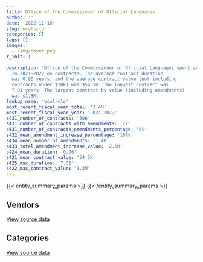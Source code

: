 ```yaml
---
title: Office of the Commissioner of Official Languages
author: ''
date: '2022-11-16'
slug: ocol-clo
categories: []
tags: []
images:
  - /img/cover.png
r_init: |-
  
description: 'Office of the Commissioner of Official Languages spent an estimated $3.4M
  in 2021-2022 on contracts. The average contract duration
  was 0.96 years, and the average contract value (not including
  contracts under $10k) was $54.5K. The longest contract was
  7.01 years. The largest contract by value (including amendments)
  was $1.3M.'
lookup_name: 'ocol-clo'
most_recent_fiscal_year_total: '3.4M'
most_recent_fiscal_year_year: '2021-2022'
s431_number_of_contracts: '306'
s431_number_of_contracts_with_amendments: '27'
s431_number_of_contracts_amendments_percentage: '9%'
s432_mean_amendment_increase_percentage: '107%'
s434_mean_number_of_amendments: '1.48'
s433_total_amendment_increase_value: '2.6M'
s424_mean_duration: '0.96'
s421_mean_contract_value: '54.5K'
s425_max_duration: '7.01'
s422_max_contract_value: '1.3M'
---
```


<script src="/rmarkdown-libs/htmlwidgets/htmlwidgets.js"></script>
<link href="/rmarkdown-libs/datatables-css/datatables-crosstalk.css" rel="stylesheet" />
<script src="/rmarkdown-libs/datatables-binding/datatables.js"></script>
<script src="/rmarkdown-libs/jquery/jquery-3.6.0.min.js"></script>
<link href="/rmarkdown-libs/dt-core-bootstrap/css/dataTables.bootstrap.min.css" rel="stylesheet" />
<link href="/rmarkdown-libs/dt-core-bootstrap/css/dataTables.bootstrap.extra.css" rel="stylesheet" />
<script src="/rmarkdown-libs/dt-core-bootstrap/js/jquery.dataTables.min.js"></script>
<script src="/rmarkdown-libs/dt-core-bootstrap/js/dataTables.bootstrap.min.js"></script>
<link href="/rmarkdown-libs/crosstalk/css/crosstalk.min.css" rel="stylesheet" />
<script src="/rmarkdown-libs/crosstalk/js/crosstalk.min.js"></script>
<script src="/rmarkdown-libs/htmlwidgets/htmlwidgets.js"></script>
<link href="/rmarkdown-libs/datatables-css/datatables-crosstalk.css" rel="stylesheet" />
<script src="/rmarkdown-libs/datatables-binding/datatables.js"></script>
<script src="/rmarkdown-libs/jquery/jquery-3.6.0.min.js"></script>
<link href="/rmarkdown-libs/dt-core-bootstrap/css/dataTables.bootstrap.min.css" rel="stylesheet" />
<link href="/rmarkdown-libs/dt-core-bootstrap/css/dataTables.bootstrap.extra.css" rel="stylesheet" />
<script src="/rmarkdown-libs/dt-core-bootstrap/js/jquery.dataTables.min.js"></script>
<script src="/rmarkdown-libs/dt-core-bootstrap/js/dataTables.bootstrap.min.js"></script>
<link href="/rmarkdown-libs/crosstalk/css/crosstalk.min.css" rel="stylesheet" />
<script src="/rmarkdown-libs/crosstalk/js/crosstalk.min.js"></script>

{{< entity_summary_params >}}
{{< /entity_summary_params >}}

## Vendors

<div id="htmlwidget-1" style="width:100%;height:auto;" class="datatables html-widget"></div>
<script type="application/json" data-for="htmlwidget-1">{"x":{"style":"bootstrap","filter":"none","vertical":false,"data":[["<a href=\"/vendors/adga_group/\">ADGA Group<\/a>","<a href=\"/vendors/advanced_business_interiors/\">Advanced Business Interiors<\/a>","<a href=\"/vendors/altis_human_resources/\">Altis Human Resources<\/a>","<a href=\"/vendors/asokan_business_interiors/\">Asokan Business Interiors<\/a>","<a href=\"/vendors/avi_spl/\">Avi Spl<\/a>","<a href=\"/vendors/blackberry/\">Blackberry<\/a>","<a href=\"/vendors/brookfield_global_integrated_solutions/\">Brookfield Global Integrated Solutions<\/a>","<a href=\"/vendors/cision_canada/\">Cision Canada<\/a>","<a href=\"/vendors/comnet_networks_and_security/\">Comnet Networks and Security<\/a>","<a href=\"/vendors/conversart_consulting/\">Conversart Consulting<\/a>","<a href=\"/vendors/dell_computer/\">Dell Computer<\/a>","<a href=\"/vendors/environics_research_group/\">Environics Research Group<\/a>","<a href=\"/vendors/excel_human_resources/\">Excel Human Resources<\/a>","<a href=\"/vendors/gartner/\">Gartner<\/a>","<a href=\"/vendors/global_upholstery/\">Global Upholstery<\/a>","<a href=\"/vendors/goss_gilroy/\">Goss Gilroy<\/a>","<a href=\"/vendors/groupe_onscope/\">Groupe Onscope<\/a>","<a href=\"/vendors/humanscale_canada/\">Humanscale Canada<\/a>","<a href=\"/vendors/info_tech_research_group/\">Info Tech Research Group<\/a>","<a href=\"/vendors/insa/\">INSA<\/a>","<a href=\"/vendors/lean_agility/\">Lean Agility<\/a>","<a href=\"/vendors/maxsys_staffing_and_consulting/\">Maxsys Staffing and Consulting<\/a>","<a href=\"/vendors/microsoft_canada/\">Microsoft Canada<\/a>","<a href=\"/vendors/nations_translation_group/\">Nations Translation Group<\/a>","<a href=\"/vendors/navpoint_consulting_group/\">Navpoint Consulting Group<\/a>","<a href=\"/vendors/newfound_recruiting/\">Newfound Recruiting<\/a>","<a href=\"/vendors/nisha_techonologies/\">Nisha Techonologies<\/a>","<a href=\"/vendors/open_storage_solutions/\">Open Storage Solutions<\/a>","<a href=\"/vendors/opentext/\">OpenText<\/a>","<a href=\"/vendors/pra/\">PRA<\/a>","<a href=\"/vendors/pricewaterhouse_coopers/\">Pricewaterhouse Coopers<\/a>","<a href=\"/vendors/purespirit_solutions/\">PureSpirIT Solutions<\/a>","<a href=\"/vendors/qmr/\">QMR<\/a>","<a href=\"/vendors/quorus_consulting_group/\">Quorus Consulting Group<\/a>","<a href=\"/vendors/raymond_chabot_grant_thornton/\">Raymond Chabot Grant Thornton<\/a>","<a href=\"/vendors/ricoh/\">Ricoh<\/a>","<a href=\"/vendors/samson_associes/\">Samson Associes<\/a>","<a href=\"/vendors/softchoice/\">Softchoice<\/a>","<a href=\"/vendors/sra_staffing_solutions/\">SRA Staffing Solutions<\/a>","<a href=\"/vendors/teknion/\">Teknion<\/a>","<a href=\"/vendors/teksystems_canada/\">TEKsystems Canada<\/a>","<a href=\"/vendors/totem_offisource/\">Totem Offisource<\/a>","<a href=\"/vendors/turtle_island_staffing/\">Turtle Island Staffing<\/a>","<a href=\"/vendors/ubiqus_canada/\">Ubiqus Canada<\/a>","<a href=\"/vendors/versacom/\">Versacom<\/a>"],[78741.6,null,null,23857.31,314983.52,null,26388.07,null,null,null,null,null,24659.25,20486.37,null,null,9185.42,null,176371.6,15675.03,24150,10804.78,null,null,null,49145.95,47005.43,18655.62,47361.3,null,null,188409.02,8205.88,11032.55,149729.51,37366.74,251887.46,116065.7,66159.85,14150.2,306884.02,null,68077.39,null,11481.77],[78957.33,null,162522.02,61258.67,149851.46,1181.17,27028.89,null,null,null,null,null,null,null,null,30069.38,9210.58,null,18312.51,14863.9,16379.35,null,110404.02,null,null,149231.79,833046.87,null,null,null,null,37396.33,173903.19,5531.39,214686.77,28136.3,234379.54,64631.13,null,14989.71,232108.01,14607.1,null,null,11513.23],[78741.6,22530.5,13148.19,null,47128.77,73246.74,39046.17,6368.27,null,null,41064.47,null,276573.65,null,null,null,0,null,178277.88,12260.47,null,null,110102.37,0,90315.25,null,null,null,39424.93,15750,39091.15,null,31523.68,null,250489.46,28059.42,271446.21,44939.29,null,11531.26,40714.26,null,null,0,0],[39478.67,31483.44,189670.13,null,213561.92,42664.26,24433.25,25826.87,16525.56,21550.77,null,136173.93,419616.79,null,35152.92,null,0,24999.19,229773.31,20153.5,null,null,124961.08,0,null,null,64904.32,null,null,null,null,null,51402.94,null,165116.97,28059.42,932488.88,45548.66,null,null,null,22956.36,null,0,0]],"container":"<table class=\"table table-striped table-hover row-border order-column display\">\n  <thead>\n    <tr>\n      <th>Vendor<\/th>\n      <th>2018-2019<\/th>\n      <th>2019-2020<\/th>\n      <th>2020-2021<\/th>\n      <th>2021-2022<\/th>\n    <\/tr>\n  <\/thead>\n<\/table>","options":{"order":[[4,"desc"]],"pageLength":10,"autoWidth":true,"columnDefs":[{"targets":1,"render":"function(data, type, row, meta) {\n    return type !== 'display' ? data : DTWidget.formatCurrency(data, \"$\", 2, 3, \",\", \".\", true, null);\n  }"},{"targets":2,"render":"function(data, type, row, meta) {\n    return type !== 'display' ? data : DTWidget.formatCurrency(data, \"$\", 2, 3, \",\", \".\", true, null);\n  }"},{"targets":3,"render":"function(data, type, row, meta) {\n    return type !== 'display' ? data : DTWidget.formatCurrency(data, \"$\", 2, 3, \",\", \".\", true, null);\n  }"},{"targets":4,"render":"function(data, type, row, meta) {\n    return type !== 'display' ? data : DTWidget.formatCurrency(data, \"$\", 2, 3, \",\", \".\", true, null);\n  }"},{"width":"16%","targets":[1,2,3,4]},{"className":"dt-right","targets":[1,2,3,4]}],"orderClasses":false}},"evals":["options.columnDefs.0.render","options.columnDefs.1.render","options.columnDefs.2.render","options.columnDefs.3.render"],"jsHooks":[]}</script>
<p class="text-right">
<a href="https://github.com/GoC-Spending/contracts-data/tree/main/data/out/departments/ocol-clo/summary_by_fiscal_year_by_vendor.csv" class="source-data-link btn btn-link">View source data</a>
</p>

## Categories

<div id="htmlwidget-2" style="width:100%;height:auto;" class="datatables html-widget"></div>
<script type="application/json" data-for="htmlwidget-2">{"x":{"style":"bootstrap","filter":"none","vertical":false,"data":[["<a href=\"/categories/office_management/\">Office management<\/a>","<a href=\"/categories/professional_services/\">Professional services<\/a>","<a href=\"/categories/information_technology/\">Information technology<\/a>","<a href=\"/categories/industrial_products_and_services/\">Industrial products and services<\/a>","<a href=\"/categories/security_and_protection/\">Security and protection<\/a>","<a href=\"/categories/human_capital/\">Human capital<\/a>"],[62626.06,890168.58,1627065.23,null,26388.07,60555.88],[180116.19,1180835.74,1800424.49,null,27028.89,27719.17],[108981.9,905488.52,1071512.7,12011.07,27035.1,18384.18],[245542.62,1951505.02,1175904.9,null,null,42081.09]],"container":"<table class=\"table table-striped table-hover row-border order-column display\">\n  <thead>\n    <tr>\n      <th>Category<\/th>\n      <th>2018-2019<\/th>\n      <th>2019-2020<\/th>\n      <th>2020-2021<\/th>\n      <th>2021-2022<\/th>\n    <\/tr>\n  <\/thead>\n<\/table>","options":{"order":[[4,"desc"]],"dom":"t","pageLength":30,"autoWidth":true,"columnDefs":[{"targets":1,"render":"function(data, type, row, meta) {\n    return type !== 'display' ? data : DTWidget.formatCurrency(data, \"$\", 2, 3, \",\", \".\", true, null);\n  }"},{"targets":2,"render":"function(data, type, row, meta) {\n    return type !== 'display' ? data : DTWidget.formatCurrency(data, \"$\", 2, 3, \",\", \".\", true, null);\n  }"},{"targets":3,"render":"function(data, type, row, meta) {\n    return type !== 'display' ? data : DTWidget.formatCurrency(data, \"$\", 2, 3, \",\", \".\", true, null);\n  }"},{"targets":4,"render":"function(data, type, row, meta) {\n    return type !== 'display' ? data : DTWidget.formatCurrency(data, \"$\", 2, 3, \",\", \".\", true, null);\n  }"},{"width":"16%","targets":[1,2,3,4]},{"className":"dt-right","targets":[1,2,3,4]}],"orderClasses":false,"lengthMenu":[10,25,30,50,100]}},"evals":["options.columnDefs.0.render","options.columnDefs.1.render","options.columnDefs.2.render","options.columnDefs.3.render"],"jsHooks":[]}</script>
<p class="text-right">
<a href="https://github.com/GoC-Spending/contracts-data/tree/main/data/out/departments/ocol-clo/summary_by_fiscal_year_by_category.csv" class="source-data-link btn btn-link">View source data</a>
</p>
